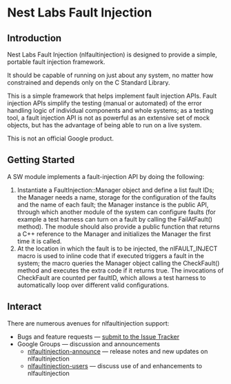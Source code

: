 # Nest Labs Fault Injection

## Introduction

Nest Labs Fault Injection (nlfaultinjection) is designed to provide a
simple, portable fault injection framework.

It should be capable of running on just about any system, no
matter how constrained and depends only on the C Standard Library.

This is a simple framework that helps implement fault injection APIs.
Fault injection APIs simplify the testing (manual or automated) of the error
handling logic of individual components and whole systems; as a testing tool, a
fault injection API is not as powerful as an extensive set of mock objects, but
has the advantage of being able to run on a live system.

This is not an official Google product.

## Getting Started

A SW module implements a fault-injection API by doing the following:

1. Instantiate a FaultInjection::Manager object and define a list fault IDs; the
   Manager needs a name, storage for the configuration of the faults and the name
   of each fault; the Manager instance is the public API, through which another
   module of the system can configure faults (for example a test harness can turn
   on a fault by calling the FailAtFault() method). The module should also provide
   a public function that returns a C++ reference to the Manager and initializes
   the Manager the first time it is called.
2. At the location in which the fault is to be injected, the nlFAULT_INJECT
   macro is used to inline code that if executed triggers a fault in the
   system; the macro queries the Manager object calling the CheckFault() method
   and executes the extra code if it returns true.  The invocations of CheckFault
   are counted per faultID, which allows a test harness to automatically loop over
   different valid configurations.

## Interact

There are numerous avenues for nlfaultinjection support:

  * Bugs and feature requests — [submit to the Issue Tracker](https://github.com/nestlabs/nlfaultinjection/issues)
  * Google Groups — discussion and announcements
    * [nlfaultinjection-announce](https://groups.google.com/forum/#!forum/nlfaultinjection-announce) — release notes and new updates on nlfaultinjection
    * [nlfaultinjection-users](https://groups.google.com/forum/#!forum/nlfaultinjection-users) — discuss use of and enhancements to nlfaultinjection
